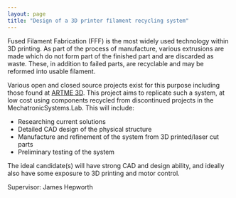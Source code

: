```yaml
---
layout: page
title: "Design of a 3D printer filament recycling system"
---
```


Fused Filament Fabrication (FFF)  is the most widely used technology within 3D printing. As part of the process of manufacture, various extrusions are made which do not form part of the finished part and are discarded as waste. These, in addition to failed parts, are recyclable and may be reformed into usable filament.

Various open and closed source projects exist for this purpose including those found at [ARTME 3D](https://artme-3d.shop/). This project aims to replicate such a system, at low cost using components recycled from discontinued projects in the MechatronicSystems.Lab. This will include:

- Researching current solutions
- Detailed CAD design of the physical structure
- Manufacture and refinement of the system from 3D printed/laser cut parts
- Preliminary testing of the system

The ideal candidate(s) will have strong CAD and design ability, and ideally also have some exposure to 3D printing and motor control.

Supervisor: James Hepworth

